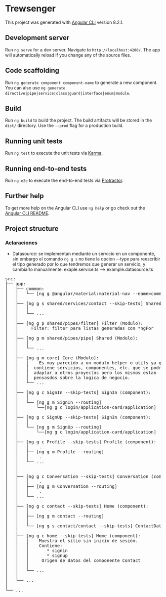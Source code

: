 # Trewsenger

This project was generated with [Angular CLI](https://github.com/angular/angular-cli) version 8.2.1.

## Development server

Run `ng serve` for a dev server. Navigate to `http://localhost:4200/`. The app will automatically reload if you change any of the source files.

## Code scaffolding

Run `ng generate component component-name` to generate a new component. You can also use `ng generate directive|pipe|service|class|guard|interface|enum|module`.

## Build

Run `ng build` to build the project. The build artifacts will be stored in the `dist/` directory. Use the `--prod` flag for a production build.

## Running unit tests

Run `ng test` to execute the unit tests via [Karma](https://karma-runner.github.io).

## Running end-to-end tests

Run `ng e2e` to execute the end-to-end tests via [Protractor](http://www.protractortest.org/).

## Further help

To get more help on the Angular CLI use `ng help` or go check out the [Angular CLI README](https://github.com/angular/angular-cli/blob/master/README.md).

## Project structure

### Aclaraciones
- Datasource: se implementan mediante un servicio en un componente, sin embargo el comando `ng g s` no tiene la opcion --type para reescribir el tipo generado por lo que tendremos que generar un servicio, y cambiarlo manualmente:
  exaple.service.ts --> example.datasource.ts

<pre>
src:
├── app:
│   ├── common:
│   │   └── [ng g @angular/material:material-nav --name=common/menu --skip-tests] Menú de navegación (component):
│   │   
│   ├── [ng g s shared/services/contact --skip-tests] Shared (Modulo):
│   │   │  
│   │   └── ...
│   │   
│   ├── [ng g p shared/pipes/filter] Filter (Modulo):
│   │     Filter: filter para listas generadas con *ngFor
│   │
│   ├── [ng g m shared/pipes/pipe] Shared (Modulo):
│   │   │  
│   │   └── ...
│   │   
│   ├── [ng g m core] Core (Modulo):
│   │   │    Es muy parecido a un modulo helper o utils ya que
│   │   │  contiene servicios, componentes, etc. que se podrian
│   │   │  adaptar a otros proyectos pero los mismos estan
│   │   │  pensasdos sobre la logica de negocio.
│   │   └── ...
│   │   
│   ├── [ng g c SignIn --skip-tests] SignIn (component):
│   │   │
│   │   └── [ng g m SignIn --routing]
│   │       └──[ng g c login/application-card/application]
│   │
│   ├── [ng g c SignUp --skip-tests] SignIn (component):
│   │   │
│   │   └── [ng g m SignUp --routing]
│   │       └──[ng g c login/application-card/application]
│   │   
│   ├── [ng g c Profile --skip-tests] Profile (component):
│   │   │    .
│   │   ├── [ng g m Profile --routing]
│   │   │    .
│   │   └── ...
│   │
│   │   
│   ├── [ng g c Conversation --skip-tests] Conversation (component)
│   │   │    .
│   │   ├── [ng g m Conversation --routing]
│   │   │    .
│   │   └── ...
│   │
│   ├── [ng g c contact --skip-tests] Home (component):
│   │   │
│   │   ├── [ng g m contact --routing]
│   │   │
│   │   └── [ng g s contact/contact --skip-tests] ContactDataSource (datasource)
│   │
│   ├── [ng g c home --skip-tests] Home (component):
│   │   │    Muestra el sitio sin inicio de sesión.
│   │   │    Contiene:
│   │   │       * signin
│   │   │       * signup
│   │   │     Origen de datos del componente Contact
│   │   │
│   │   └── ...
│   │   
│   └── ...
│   
└── ...
<pre>
